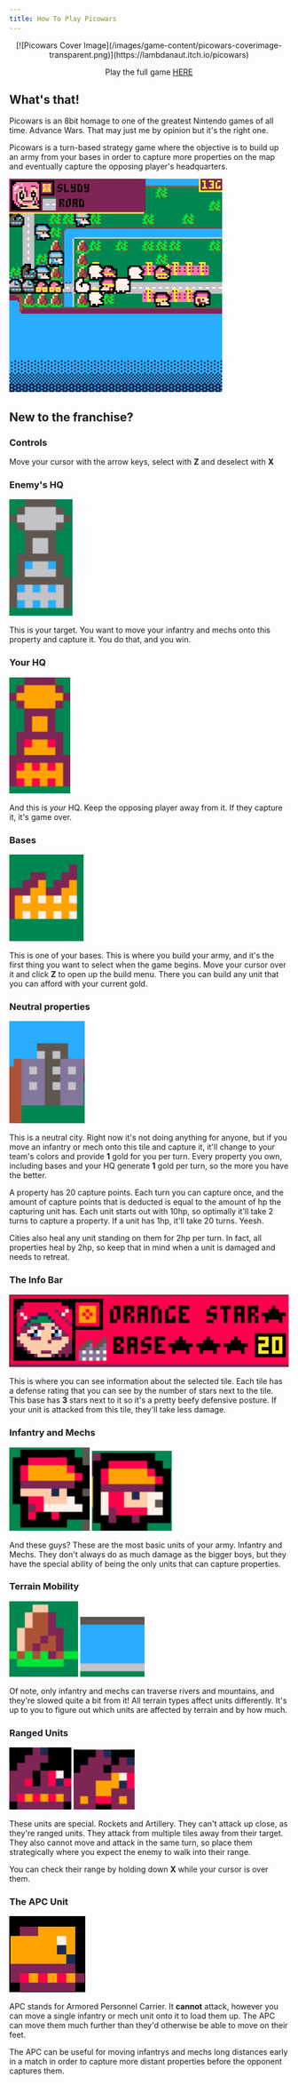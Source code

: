 ```yaml
---
title: How To Play Picowars
---
```


<div style='text-align:center;'>
[![Picowars Cover Image](/images/game-content/picowars-coverimage-transparent.png)](https://lambdanaut.itch.io/picowars)

Play the full game [HERE](https://lambdanaut.itch.io/picowars)
</div>
	

## What's that!

Picowars is an 8bit homage to one of the greatest Nintendo games of all time. Advance Wars. That may just me by opinion but it's the right one. 

Picowars is a turn-based strategy game where the objective is to build up an army from your bases in order to capture more properties on the map and eventually capture the opposing player's headquarters.

![Gameplay GIF](/images/game-content/picowars-alecia-vs-slydy.gif)

## New to the franchise?

### Controls

Move your cursor with the arrow keys, select with **Z** and deselect with **X**

### Enemy's HQ

![Enemy's HQ](/images/post-content/picowars-enemy-hq.png)

This is your target. You want to move your infantry and mechs onto this property and capture it. You do that, and you win. 

### Your HQ

![Your HQ](/images/post-content/picowars-friendly-hq.png)

And this is *your* HQ. Keep the opposing player away from it. If they capture it, it's game over. 

### Bases

![Your Base](/images/post-content/picowars-base.png)

This is one of your bases. This is where you build your army, and it's the first thing you want to select when the game begins. Move your cursor over it and click **Z** to open up the build menu. There you can build any unit that you can afford with your current gold. 

### Neutral properties

![Neutral Property](/images/post-content/picowars-neutral-property.png)

This is a neutral city. Right now it's not doing anything for anyone, but if you move an infantry or mech onto this tile and capture it, it'll change to your team's colors and provide **1** gold for you per turn. Every property you own, including bases and your HQ generate **1** gold per turn, so the more you have the better. 

A property has 20 capture points. Each turn you can capture once, and the amount of capture points that is deducted is equal to the amount of hp the capturing unit has. Each unit starts out with 10hp, so optimally it'll take 2 turns to capture a property. If a unit has 1hp, it'll take 20 turns. Yeesh. 

Cities also heal any unit standing on them for 2hp per turn. In fact, all properties heal by 2hp, so keep that in mind when a unit is damaged and needs to retreat. 

### The Info Bar

![Infobar](/images/post-content/picowars-info-bar.png)

This is where you can see information about the selected tile. Each tile has a defense rating that you can see by the number of stars next to the tile. This base has **3** stars next to it so it's a pretty beefy defensive posture. If your unit is attacked from this tile, they'll take less damage. 

### Infantry and Mechs

![Infantry](/images/post-content/picowars-infantry.png)
![Mech](/images/post-content/picowars-mech.png)

And these guys? These are the most basic units of your army. Infantry and Mechs. They don't always do as much damage as the bigger boys, but they have the special ability of being the only units that can capture properties. 

### Terrain Mobility

![Mountain terrain](/images/post-content/picowars-terrain-mntn.png)
![River terrain](/images/post-content/picowars-terrain-river.png)

Of note, only infantry and mechs can traverse rivers and mountains, and they're slowed quite a bit from it! All terrain types affect units differently. It's up to you to figure out which units are affected by terrain and by how much. 

### Ranged Units

![Artillery unit](/images/post-content/picowars-artillery.png)
![Rockets unit](/images/post-content/picowars-rockets.png)

These units are special. Rockets and Artillery. They can't attack up close, as they're ranged units. They attack from multiple tiles away from their target. They also cannot move and attack in the same turn, so place them strategically where you expect the enemy to walk into their range. 

You can check their range by holding down **X** while your cursor is over them. 

### The APC Unit

![APC unit](/images/post-content/picowars-apc.png)

APC stands for Armored Personnel Carrier. It **cannot** attack, however you can move a single infantry or mech unit onto it to load them up. The APC can move them much further than they'd otherwise be able to move on their feet. 

The APC can be useful for moving infantrys and mechs long distances early in a match in order to capture more distant properties before the opponent captures them. 